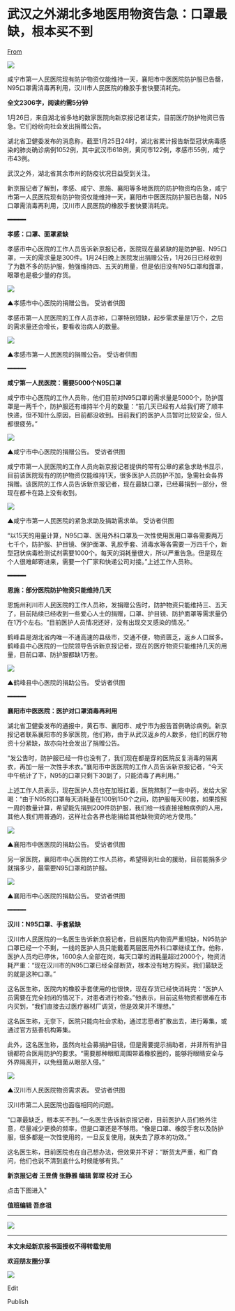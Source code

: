 # 武汉之外湖北多地医用物资告急：口罩最缺，根本买不到

[From](https://mp.weixin.qq.com/s/RKnxbAn95LLyucx1Ms-FOQ)  

![](https://res.cloudinary.com/dqvsulqdb/image/upload/v1580995537/cohuctnvnbi5lcvotugw.gif)

咸宁市第一人民医院现有防护物资仅能维持一天，襄阳市中医医院防护服已告罄，N95口罩需消毒再利用，汉川市人民医院的橡胶手套快要消耗完。

**全文2306字，阅读约需5分钟**

1月26日，来自湖北省多地的数家医院向新京报记者证实，目前医疗防护物资已告急。它们纷纷向社会发出捐赠公告。

湖北省卫健委发布的消息称，截至1月25日24时，湖北省累计报告新型冠状病毒感染的肺炎确诊病例1052例，其中武汉市618例，黄冈市122例，孝感市55例，咸宁市43例。

武汉之外，湖北省其余市州的防疫状况日益受到关注。

新京报记者了解到，孝感、咸宁、恩施、襄阳等多地医院的防护物资均告急，咸宁市第一人民医院现有防护物资仅能维持一天，襄阳市中医医院防护服已告罄，N95口罩需消毒再利用，汉川市人民医院的橡胶手套快要消耗完。

**━━━━━**  

**孝感：口罩、面罩紧缺**

孝感市中心医院的工作人员告诉新京报记者，医院现在最紧缺的是防护服、N95口罩，一天的需求量是300件。1月24日晚上医院发出捐赠公告，1月26日已经收到了为数不多的防护服，勉强维持四、五天的用量，但是依旧没有N95口罩和面罩，眼罩也是极少量的存货。

![](https://res.cloudinary.com/dqvsulqdb/image/upload/v1580995538/fbpncth0dpju0nixuswu.jpg)

▲孝感市中心医院的捐赠公告。 受访者供图

孝感市第一人民医院的工作人员亦称，口罩特别短缺，起步需求量是1万个，之后的需求量还会增长，要看收治病人的数量。

![](https://res.cloudinary.com/dqvsulqdb/image/upload/v1580995539/ouchkigjkirtecpiaa6f.jpg)

▲孝感市第一人民医院的捐赠公告。 受访者供图

**━━━━━**  

**咸宁第一人民医院：需要5000个N95口罩**

咸宁市中心医院的工作人员称，他们目前对N95口罩的需求量是5000个，防护面罩是一两千个，防护服还有维持半个月的数量：“前几天已经有人给我们寄了顺丰快递，但不知什么原因，目前都没收到。目前我们的医护人员暂时比较安全，但人都很疲劳。”

![](https://res.cloudinary.com/dqvsulqdb/image/upload/v1580995540/wzlybbo7qosbyljafexu.jpg)

▲咸宁市中心医院的捐赠公告。 受访者供图

咸宁市第一人民医院的工作人员向新京报记者提供的带有公章的紧急求助书显示，目前该医院现有的防护物资仅能维持1天，很多医护人员防护不加，急需社会各界捐赠。该医院的工作人员告诉新京报记者，现在最缺口罩，已经募捐到一部分，但现在都卡在路上没有收到。

![](https://res.cloudinary.com/dqvsulqdb/image/upload/v1580995542/mvdrqwppdv4kwlyq2xh6.jpg)

▲咸宁市第一人民医院的紧急求助及捐助需求单。 受访者供图

“以15天的用量计算，N95口罩、医用外科口罩及一次性使用医用口罩各需要两万七千个，防护服、护目镜、保护面罩、乳胶手套、消毒水等各需要一万四千个，新型冠状病毒检测试剂需要1000个。每天的消耗量很大，所以严重告急。但是现在个人很难邮寄进来，需要一个厂家和快递公司对接。”上述工作人员称。

**━━━━━**  

**恩施：部分医院防护物资只能维持几天**

恩施州利川市人民医院的工作人员称，发捐赠公告时，防护物资只能维持三、五天了，目前陆续已经收到一些爱心人士的捐赠，口罩、护目镜、防护面罩等需求量仍在1万个左右。“目前医护人员情况还好，没有出现交叉感染的情况。”

鹤峰县是湖北省内唯一不通高速的县级市，交通不便，物资匮乏，返乡人口居多。鹤峰县中心医院的一位院领导告诉新京报记者，现在的医疗物资只能维持几天的用量，目前口罩、防护服都缺1万套。

![](https://res.cloudinary.com/dqvsulqdb/image/upload/v1580995542/x6nobb03xfjyno2je6gt.jpg)

▲鹤峰县中心医院的捐助公告。 受访者供图

**━━━━━**  

**襄阳市中医医院：医护对口罩消毒再利用**

湖北省卫健委发布的通报中，黄石市、襄阳市、咸宁市为报告首例确诊病例。新京报记者联系襄阳市的多家医院，他们称，由于从武汉返乡的人数多，他们的医疗物资十分紧缺，故亦向社会发出了捐赠公告。

“发公告时，防护服已经一件也没有了，我们现在都是穿的医院反复消毒的隔离衣，再加一层一次性手术衣。”襄阳市中医医院的工作人员告诉新京报记者，“今天中午统计了下，N95的口罩只剩下30副了，只能消毒了再利用。”

上述工作人员表示，现在医护人员也在加班扛着，医院熬制了一些中药，发给大家喝：“由于N95的口罩每天消耗量在100到150个之间，防护服每天80套，如果按照一周的数量计算，希望能先捐到200件防护服，我们给一线直接接触病例的人用，其他人我们用普通的，这样社会各界也能捐给其他缺物资的地方使用。”

![](https://res.cloudinary.com/dqvsulqdb/image/upload/v1580995543/as37wfwxhvk2eoqerl7p.jpg)

▲襄阳市中医医院的捐助公告。 受访者供图

另一家医院，襄阳市中心医院的工作人员称，希望得到社会的援助，目前能捐多少就捐多少，最需要N95口罩和防护服。

![](https://res.cloudinary.com/dqvsulqdb/image/upload/v1580995544/eh4qrpya5janautiza7e.jpg)

▲襄阳市中心医院的捐助公告。 受访者供图  

**━━━━━**  

**汉川：N95口罩、手套紧缺**

汉川市人民医院的一名医生告诉新京报记者，目前医院内物资严重短缺，N95防护口罩已经一个不剩，一线的医护人员只能戴着两层医用外科口罩继续工作。他称，医护人员均已停休，1600余人全部在岗，每天口罩的消耗量超过2000个，物资消耗严重：“现在汉川市的N95口罩已经全部断货，根本没有地方购买。我们最缺乏的就是这种口罩。”

这名医生称，医院内的橡胶手套使用的也很快，现在存货已经快消耗完：“医护人员需要在完全封闭的情况下，对患者进行检查。”他表示，目前这些物资都很难在市内买到，“我们直接去过医疗器材厂调货，但是效果并不理想。”

这名医生称，无奈下，医院只能向社会求助，通过志愿者扩散出去，进行筹集，或通过官方慈善机构筹集。

此外，这名医生称，虽然向社会募捐护目镜，但是需要提示捐助者，并非所有护目镜都符合医用防护的要求。“需要那种眼眶周围带着橡胶圈的，能够将眼睛安全与外界隔离开，以免细菌从眼部入侵。”

![](https://res.cloudinary.com/dqvsulqdb/image/upload/v1580995545/ujv95oeisonqr2r93prj.jpg)

▲汉川市人民医院物资需求表。 受访者供图  

汉川市第二人民医院也面临相同的问题。

“口罩最缺乏，根本买不到。”一名医生告诉新京报记者，目前医护人员们格外注意，尽量减少更换的频率，但是口罩还是不够用。“像是口罩、橡胶手套以及防护服，很多都是一次性使用的，一旦反复使用，就失去了原本的功效。”

这名医生称，目前医院也在自己想办法，但效果并不好：“断货太严重，和厂商问，他们也说不清到底什么时候能够有货。”

**新京报记者 王昱倩 张静雅 编辑 郭琛 校对 王心**

点击下图进入"

**值班编辑 吾彦祖**  

* * *

![](https://res.cloudinary.com/dqvsulqdb/image/upload/v1580995546/iwxkyonecmf023yo8e8q.jpg)

* * *

**本文未经新京报书面授权不得转载使用**  

**欢迎朋友圈分享**

![](https://res.cloudinary.com/dqvsulqdb/image/upload/v1580995547/qvsb3x1h1lqer8yq5zyw.jpg)

Edit

Publish
